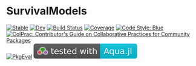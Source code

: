 # SurvivalModels

[![Stable](https://img.shields.io/badge/docs-stable-blue.svg)](https://JuliaSurv.github.io/SurvivalModels.jl/stable/)
[![Dev](https://img.shields.io/badge/docs-dev-blue.svg)](https://JuliaSurv.github.io/SurvivalModels.jl/dev/)
[![Build Status](https://github.com/JuliaSurv/SurvivalModels.jl/actions/workflows/CI.yml/badge.svg?branch=main)](https://github.com/JuliaSurv/SurvivalModels.jl/actions/workflows/CI.yml?query=branch%3Amain)
[![Coverage](https://codecov.io/gh/JuliaSurv/SurvivalModels.jl/branch/main/graph/badge.svg)](https://codecov.io/gh/JuliaSurv/SurvivalModels.jl)
[![Code Style: Blue](https://img.shields.io/badge/code%20style-blue-4495d1.svg)](https://github.com/invenia/BlueStyle)
[![ColPrac: Contributor's Guide on Collaborative Practices for Community Packages](https://img.shields.io/badge/ColPrac-Contributor's%20Guide-blueviolet)](https://github.com/SciML/ColPrac)
[![PkgEval](https://JuliaCI.github.io/NanosoldierReports/pkgeval_badges/S/SurvivalModels.svg)](https://JuliaCI.github.io/NanosoldierReports/pkgeval_badges/S/SurvivalModels.html)
[![Aqua](https://raw.githubusercontent.com/JuliaTesting/Aqua.jl/master/badge.svg)](https://github.com/JuliaTesting/Aqua.jl)
